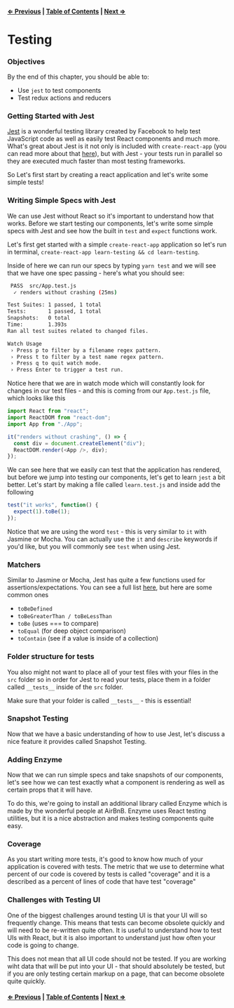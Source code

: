 #### [⇐ Previous](./01-intermediate_react.md) | [Table of Contents](./../readme.md) | [Next ⇒](./03-react_router.md)

# Testing

### Objectives

By the end of this chapter, you should be able to:

- Use `jest` to test components
- Test redux actions and reducers

### Getting Started with Jest

[Jest](https://facebook.github.io/jest/) is a wonderful testing library created by Facebook to help test JavaScript code as well as easily test React components and much more. What's great about Jest is it not only is included with `create-react-app` (you can read more about that [here](https://github.com/facebookincubator/create-react-app/blob/master/packages/react-scripts/template/README.md#running-tests)), but with Jest - your tests run in parallel so they are executed much faster than most testing frameworks.

So Let's first start by creating a react application and let's write some simple tests!

### Writing Simple Specs with Jest

We can use Jest without React so it's important to understand how that works. Before we start testing our components, let's write some simple specs with Jest and see how the built in `test` and `expect` functions work.

Let's first get started with a simple `create-react-app` application so let's run in terminal, `create-react-app learn-testing && cd learn-testing`.

Inside of here we can run our specs by typing `yarn test` and we will see that we have one spec passing - here's what you should see:

```sh
 PASS  src/App.test.js
  ✓ renders without crashing (25ms)

Test Suites: 1 passed, 1 total
Tests:       1 passed, 1 total
Snapshots:   0 total
Time:        1.393s
Ran all test suites related to changed files.

Watch Usage
 › Press p to filter by a filename regex pattern.
 › Press t to filter by a test name regex pattern.
 › Press q to quit watch mode.
 › Press Enter to trigger a test run.
```

Notice here that we are in watch mode which will constantly look for changes in our test files - and this is coming from our `App.test.js` file, which looks like this

```js
import React from "react";
import ReactDOM from "react-dom";
import App from "./App";

it("renders without crashing", () => {
  const div = document.createElement("div");
  ReactDOM.render(<App />, div);
});
```

We can see here that we easily can test that the application has rendered, but before we jump into testing our components, let's get to learn `jest` a bit better. Let's start by making a file called `learn.test.js` and inside add the following

```js
test("it works", function() {
  expect(1).toBe(1);
});
```

Notice that we are using the word `test` - this is very similar to `it` with Jasmine or Mocha. You can actually use the `it` and `describe` keywords if you'd like, but you will commonly see `test` when using Jest.

### Matchers

Similar to Jasmine or Mocha, Jest has quite a few functions used for assertions/expectations. You can see a full list [here](https://facebook.github.io/jest/docs/en/expect.html), but here are some common ones

- `toBeDefined`
- `toBeGreaterThan / toBeLessThan`
- `toBe` (uses === to compare)
- `toEqual` (for deep object comparison)
- `toContain` (see if a value is inside of a collection)

### Folder structure for tests

You also might not want to place all of your test files with your files in the `src` folder so in order for Jest to read your tests, place them in a folder called `__tests__` inside of the `src` folder.

Make sure that your folder is called `__tests__` - this is essential!

### Snapshot Testing

Now that we have a basic understanding of how to use Jest, let's discuss a nice feature it provides called Snapshot Testing.

### Adding Enzyme

Now that we can run simple specs and take snapshots of our components, let's see how we can test exactly what a component is rendering as well as certain props that it will have. 

To do this, we're going to install an additional library called Enzyme which is made by the wonderful people at AirBnB. Enzyme uses React testing utilities, but it is a nice abstraction and makes testing components quite easy.

### Coverage

As you start writing more tests, it's good to know how much of your application is covered with tests. The metric that we use to determine what percent of our code is covered by tests is called "coverage" and it is a described as a percent of lines of code that have test "coverage"


### Challenges with Testing UI

One of the biggest challenges around testing UI is that your UI will so frequently change. This means that tests can become obsolete quickly and will need to be re-written quite often. It is useful to understand how to test UIs with React, but it is also important to understand just how often your code is going to change. 

This does not mean that all UI code should not be tested. If you are working wiht data that will be put into your UI - that should absolutely be tested, but if you are only testing certain markup on a page, that can become obsolete quite quickly.

#### [⇐ Previous](./01-intermediate_react.md) | [Table of Contents](./../readme.md) | [Next ⇒](./03-react_router.md)
